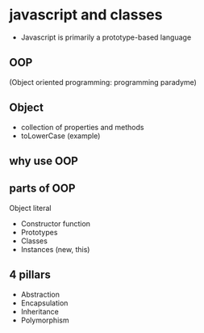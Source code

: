 # javascript and classes 
- Javascript is primarily a prototype-based language 

## OOP 
(Object oriented programming: programming paradyme)

## Object
- collection of properties and methods
- toLowerCase (example)

## why use OOP

## parts of OOP
Object literal

- Constructor function
- Prototypes
- Classes
- Instances (new, this)

## 4 pillars
- Abstraction 
- Encapsulation 
- Inheritance
- Polymorphism





